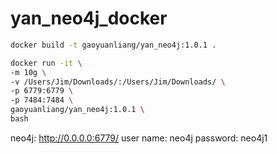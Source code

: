 # yan_neo4j_docker


```bash
docker build -t gaoyuanliang/yan_neo4j:1.0.1 .

docker run -it \
-m 10g \
-v /Users/Jim/Downloads/:/Users/Jim/Downloads/ \
-p 6779:6779 \
-p 7484:7484 \
gaoyuanliang/yan_neo4j:1.0.1 \
bash
```


neo4j: http://0.0.0.0:6779/
user name: neo4j
password: neo4j1
